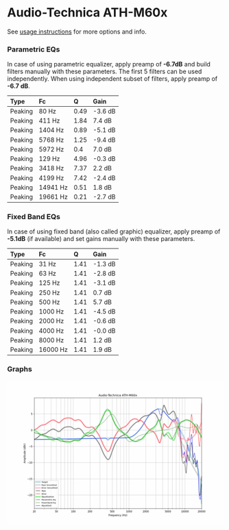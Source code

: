 # Audio-Technica ATH-M60x
See [usage instructions](https://github.com/jaakkopasanen/AutoEq#usage) for more options and info.

### Parametric EQs
In case of using parametric equalizer, apply preamp of **-6.7dB** and build filters manually
with these parameters. The first 5 filters can be used independently.
When using independent subset of filters, apply preamp of **-6.7 dB**.

| Type    | Fc       |    Q | Gain    |
|:--------|:---------|:-----|:--------|
| Peaking | 80 Hz    | 0.49 | -3.6 dB |
| Peaking | 411 Hz   | 1.84 | 7.4 dB  |
| Peaking | 1404 Hz  | 0.89 | -5.1 dB |
| Peaking | 5768 Hz  | 1.25 | -9.4 dB |
| Peaking | 5972 Hz  | 0.4  | 7.0 dB  |
| Peaking | 129 Hz   | 4.96 | -0.3 dB |
| Peaking | 3418 Hz  | 7.37 | 2.2 dB  |
| Peaking | 4199 Hz  | 7.42 | -2.4 dB |
| Peaking | 14941 Hz | 0.51 | 1.8 dB  |
| Peaking | 19661 Hz | 0.21 | -2.7 dB |

### Fixed Band EQs
In case of using fixed band (also called graphic) equalizer, apply preamp of **-5.1dB**
(if available) and set gains manually with these parameters.

| Type    | Fc       |    Q | Gain    |
|:--------|:---------|:-----|:--------|
| Peaking | 31 Hz    | 1.41 | -1.3 dB |
| Peaking | 63 Hz    | 1.41 | -2.8 dB |
| Peaking | 125 Hz   | 1.41 | -3.1 dB |
| Peaking | 250 Hz   | 1.41 | 0.7 dB  |
| Peaking | 500 Hz   | 1.41 | 5.7 dB  |
| Peaking | 1000 Hz  | 1.41 | -4.5 dB |
| Peaking | 2000 Hz  | 1.41 | -0.6 dB |
| Peaking | 4000 Hz  | 1.41 | -0.0 dB |
| Peaking | 8000 Hz  | 1.41 | 1.2 dB  |
| Peaking | 16000 Hz | 1.41 | 1.9 dB  |

### Graphs
![](./Audio-Technica%20ATH-M60x.png)